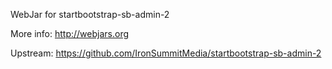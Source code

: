 WebJar for startbootstrap-sb-admin-2

More info: http://webjars.org

Upstream: https://github.com/IronSummitMedia/startbootstrap-sb-admin-2
